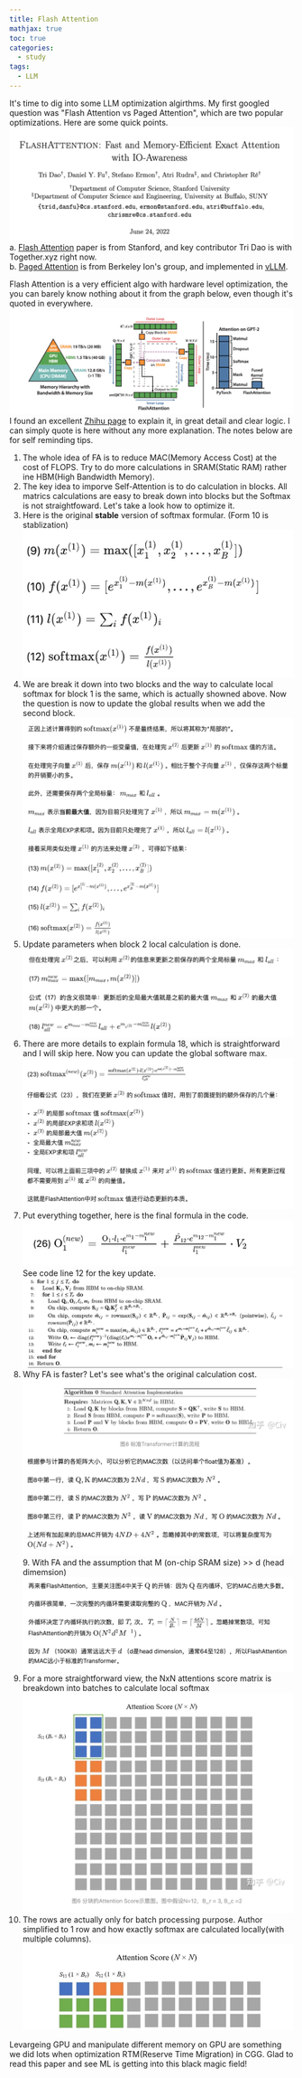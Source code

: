 ```yaml
---
title: Flash Attention
mathjax: true
toc: true
categories:
  - study
tags:
  - LLM
---
```


It's time to dig into some LLM optimization algirthms. My first googled question was "Flash Attention vs Paged Attention", which are two popular optimizations. Here are some quick points.  
![Alt text](/assets/images/23-10-30-LLM-FlashAttention_files/title.png)
a. [Flash Attention](https://arxiv.org/abs/2205.14135) paper is from Stanford, and key contributor Tri Dao is with Together.xyz right now.  
b. [Paged Attention](https://arxiv.org/abs/2309.06180) is from Berkeley Ion's group, and implemented in [vLLM](https://vllm.readthedocs.io/en/latest/).

Flash Attention is a very efficient algo with hardware level optimization, the you can barely know nothing about it from the graph below, even though it's quoted in everywhere.  
![Alt text](/assets/images/23-10-30-LLM-FlashAttention_files/graph.png)  
I found an excellent [Zhihu page](https://www.zhihu.com/question/611236756) to explain it, in great detail and clear logic. I can simply quote is here without any more explanation. The notes below are for self reminding tips.
1. The whole idea of FA is to reduce MAC(Memory Access Cost) at the cost of FLOPS. Try to do more calculations in SRAM(Static RAM) rather ine HBM(High Bandwidth Memory).    
2. The key idea to imporve Self-Attention is to do calculation in blocks. All matrics calculations are easy to break down into blocks but the Softmax is not straightfoward. Let's take a look how to optimize it.  
3. Here is the original **stable** version of softmax formular. (Form 10 is stablization)
![Alt text](/assets/images/23-10-30-LLM-FlashAttention_files/softmax.png)
4. We are break it down into two blocks and the way to calculate local softmax for block 1 is the same, which is actually showned above. Now the question is now to update the global results when we add the second block. 
![Alt text](/assets/images/23-10-30-LLM-FlashAttention_files/addsecond.png)
5. Update parameters when block 2 local calculation is done. 
![Alt text](/assets/images/23-10-30-LLM-FlashAttention_files/updatesecond.png)
6. There are more details to explain formula 18, which is straightforward and I will skip here. Now you can update the global software max. 
![Alt text](/assets/images/23-10-30-LLM-FlashAttention_files/updateglobal.png)
7. Put everything together, here is the final formula in the code. 
![Alt text](/assets/images/23-10-30-LLM-FlashAttention_files/finalformula.png)
See code line 12 for the key update. 
![Alt text](/assets/images/23-10-30-LLM-FlashAttention_files/code.png)
8. Why FA is faster? Let's see what's the original calculation cost. 
![Alt text](/assets/images/23-10-30-LLM-FlashAttention_files/whyfast1.png)9. With FA and the assumption that M (on-chip SRAM size) >> d (head dimemsion)
![Alt text](/assets/images/23-10-30-LLM-FlashAttention_files/whyfast2.png)
10. For a more straightforward view, the NxN attentions score matrix is breakdown into batches to calculate local softmax
![Alt text](/assets/images/23-10-30-LLM-FlashAttention_files/batch.png)
11. The rows are actually only for batch processing purpose. Author simplified to 1 row and how exactly softmax are calculated locally(with multiple columns). 
![Alt text](/assets/images/23-10-30-LLM-FlashAttention_files/blockbyblock.png)

Levargeing GPU and manipulate different memory on GPU are something we did lots when optimization RTM(Reserve Time Migration) in CGG. Glad to read this paper and see ML is getting into this black magic field!